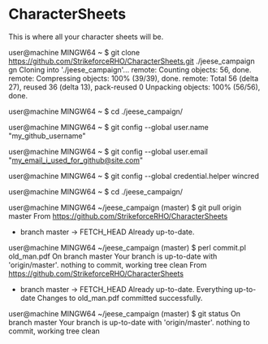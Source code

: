 # CharacterSheets
This is where all your character sheets will be.


user@machine MINGW64 ~
$ git clone https://github.com/StrikeforceRHO/CharacterSheets.git ./jeese_campaign                                                                                                                                                                                           gn
Cloning into './jeese_campaign'...
remote: Counting objects: 56, done.
remote: Compressing objects: 100% (39/39), done.
remote: Total 56 (delta 27), reused 36 (delta 13), pack-reused 0
Unpacking objects: 100% (56/56), done.

user@machine MINGW64 ~
$ cd ./jeese_campaign/

user@machine MINGW64 ~
$ git config --global user.name "my_github_username"

user@machine MINGW64 ~
$ git config --global user.email "my_email_i_used_for_github@site.com"

user@machine MINGW64 ~
$ git config --global credential.helper wincred

user@machine MINGW64 ~
$ cd ./jeese_campaign/

user@machine MINGW64 ~/jeese_campaign (master)
$ git pull origin master
From https://github.com/StrikeforceRHO/CharacterSheets
 * branch            master     -> FETCH_HEAD
Already up-to-date.

user@machine MINGW64 ~/jeese_campaign (master)
$ perl commit.pl old_man.pdf
On branch master
Your branch is up-to-date with 'origin/master'.
nothing to commit, working tree clean
From https://github.com/StrikeforceRHO/CharacterSheets
 * branch            master     -> FETCH_HEAD
Already up-to-date.
Everything up-to-date
Changes to old_man.pdf committed successfully.

user@machine MINGW64 ~/jeese_campaign (master)
$ git status
On branch master
Your branch is up-to-date with 'origin/master'.
nothing to commit, working tree clean
